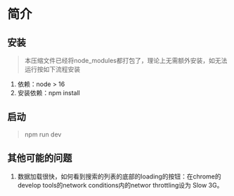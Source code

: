# 简介

## 安装

> 本压缩文件已经将node_modules都打包了，理论上无需额外安装，如无法运行按如下流程安装

1. 依赖：node > 16
1. 安装依赖：npm install

## 启动

> npm run dev

## 其他可能的问题

1. 数据加载很快，如何看到搜索的列表的底部的loading的按钮：在chrome的develop tools的network conditions内的networ throttling设为 Slow 3G。